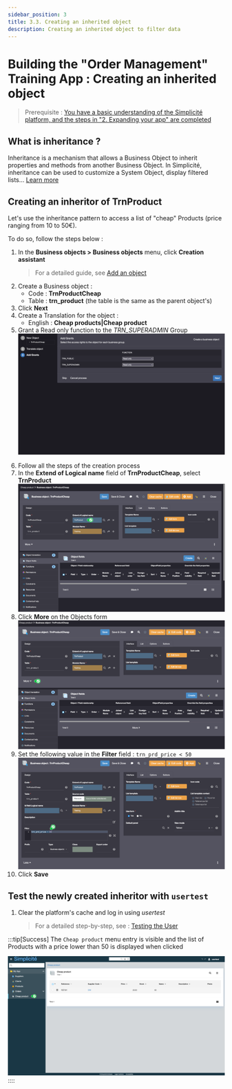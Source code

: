 ```yaml
---
sidebar_position: 3
title: 3.3. Creating an inherited object
description: Creating an inherited object to filter data
---
```


# Building the "Order Management" Training App : Creating an inherited object

> Prerequisite : [You have a basic understanding of the Simplicité platform, and the steps in "2. Expanding your app" are completed](/category/2-expanding-your-app)


## What is inheritance ?

Inheritance is a mechanism that allows a Business Object to inherit properties and methods from another Business Object. In Simplicité, inheritance can be used to customize a System Object, display filtered lists... [Learn more](/make/businessobjects/business-objects.md#configuration)

## Creating an inheritor of TrnProduct

Let's use the inheritance pattern to access a list of "cheap" Products (price ranging from 10 to 50€).

To do so, follow the steps below :
1. In the **Business objects > Business objects** menu, click **Creation assistant** 
    > For a detailed guide, see [Add an object](/tutorial/expanding/addobjects)
2. Create a Business object :
    - Code : **TrnProductCheap**
    - Table : **trn_product** (the table is the same as the parent object's)
3. Click **Next**
4. Create a Translation for the object :
    - English : **Cheap products|Cheap product**
5. Grant a Read only function to the *TRN_SUPERADMIN* Group
     ![](img/inheritance/add-grant.png)
<!--<details>
    <summary>Screenshot</summary>

    ![](img/inheritance/add-grant.png)
</details>-->
6. Follow all the steps of the creation process
7. In the **Extend of Logical name** field of **TrnProductCheap**, select **TrnProduct**  
    ![](img/inheritance/extend-field.png)
8. Click **More** on the Objects form  
    ![](img/inheritance/more.png)
9. Set the following value in the **Filter** field : `trn_prd_price < 50`   
    ![](img/inheritance/filter-value.png)
10. Click **Save**


## Test the newly created inheritor with `usertest` 

1. Clear the platform's cache and log in using *usertest*
    > For a detailed step-by-step, see : [Testing the User](/tutorial/getting-started/user#activating-and-testing-the-user)

:::tip[Success]
The `Cheap product` menu entry is visible and the list of Products with a price lower than 50 is displayed when clicked  

![](img/inheritance/success.png)
::::